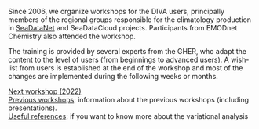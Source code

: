 <head>
  <link rel="stylesheet" href="https://cdnjs.cloudflare.com/ajax/libs/font-awesome/4.7.0/css/font-awesome.min.css">
  <link rel="stylesheet" href="../assets/css/academicons.css">
</head>

Since 2006, we organize workshops for the DIVA users, principally members of the regional groups responsible for the climatology production in [SeaDataNet](https://www.seadatanet.org/) and SeaDataCloud projects. Participants from EMODnet Chemistry also attended the workshop.

The training is provided by several experts from the GHER, who adapt the content to the level of users (from beginnings to advanced users). A wish-list from users is established at the end of the workshop and most of the changes
are implemented during the following weeks or months.

[Next workshop (2022)](./2022/index.md)       
[Previous workshops](./Previous-workshops.md): information about the previous workshops (including presentations).      
[Useful references](./references.md): if you want to know more about the variational analysis
